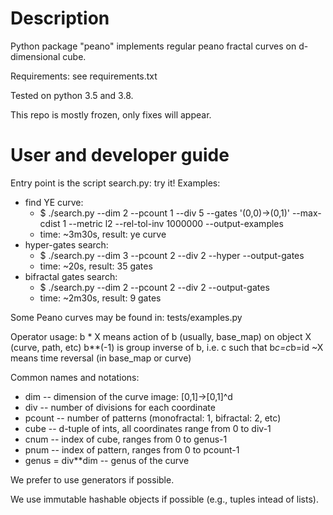 # Description

Python package "peano" implements regular peano fractal curves on d-dimensional cube.

Requirements: see requirements.txt

Tested on python 3.5 and 3.8.

This repo is mostly frozen, only fixes will appear.


# User and developer guide

Entry point is the script search.py: try it!
Examples:
* find YE curve:
    * $ ./search.py --dim 2 --pcount 1 --div 5 --gates '(0,0)->(0,1)' --max-cdist 1 --metric l2 --rel-tol-inv 1000000 --output-examples
    * time: ~3m30s, result: ye curve
* hyper-gates search:
    * $ ./search.py --dim 3 --pcount 2 --div 2 --hyper --output-gates
    * time: ~20s, result: 35 gates
* bifractal gates search:
    * $ ./search.py --dim 2 --pcount 2 --div 2 --output-gates
    * time: ~2m30s, result: 9 gates

Some Peano curves may be found in: tests/examples.py

Operator usage:
b * X means action of b (usually, base_map) on object X (curve, path, etc)
b**(-1) is group inverse of b, i.e. c such that b*c=c*b=id
~X means time reversal (in base_map or curve)

Common names and notations:
* dim -- dimension of the curve image: [0,1]->[0,1]^d
* div -- number of divisions for each coordinate
* pcount -- number of patterns (monofractal: 1, bifractal: 2, etc)
* cube -- d-tuple of ints, all coordinates range from 0 to div-1
* cnum -- index of cube, ranges from 0 to genus-1
* pnum -- index of pattern, ranges from 0 to pcount-1
* genus = div**dim -- genus of the curve

We prefer to use generators if possible.

We use immutable hashable objects if possible (e.g., tuples intead of lists).
